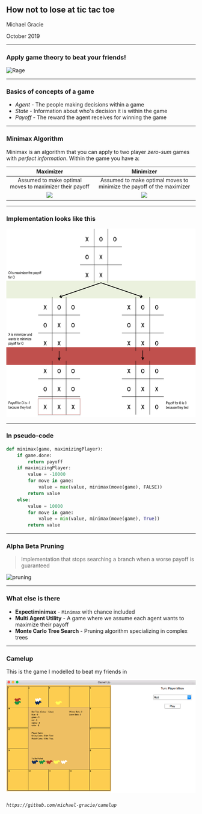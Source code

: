 
## How not to lose at tic tac toe

Michael Gracie

October 2019

---

### Apply game theory to beat your friends!


![Rage](https://media.giphy.com/media/s0FsE5TsEF8g8/giphy.gif)

---

### Basics of concepts of a game

- *Agent* - The people making decisions within a game
- *State* - Information about who's decision it is within the game
- *Payoff* - The reward the agent receives for winning the game

---

### Minimax Algorithm

Minimax is an algorithm that you can apply to two player *zero-sum* games with *perfect information*. Within the game you have a:

| Maximizer     | Minimizer    |
| :-------------: | :-------------: |
| Assumed to make optimal moves to maximizer their payoff | Assumed to make optimal moves to minimize the payoff of the maximizer |
|<img src="https://media.giphy.com/media/D2LspqlvLIXK0/giphy.gif" height="100"/>|<img src="https://i.pinimg.com/originals/6c/e4/45/6ce445a5b3d6bc9217963ce2402f49f7.gif" height="100"/>|

---

### Implementation looks like this


<img src="img/minimax.png" height="500"/>


---

### In pseudo-code

```python
def minimax(game, maximizingPlayer):
    if game.done:
        return payoff
    if maximizingPlayer:
        value = -10000
        for move in game:
            value = max(value, minimax(move(game), FALSE))
        return value
    else:
        value = 10000
        for move in game:
            value = min(value, minimax(move(game), True))
        return value
```

---

### Alpha Beta Pruning

>  Implementation that stops searching a branch when a worse payoff is guaranteed

![pruning](https://media.geeksforgeeks.org/wp-content/uploads/MIN_MAX3.jpg)

---

### What else is there

- **Expectiminimax** - `Minimax` with chance included
- **Multi Agent Utility** - A game where we assume each agent wants to maximize their payoff
- **Monte Carlo Tree Search** - Pruning algorithm specializing in complex trees

---

### Camelup

This is the game I modelled to beat my friends in

<img src="img/game_screen.png" height="300"/>

###### `https://github.com/michael-gracie/camelup`

